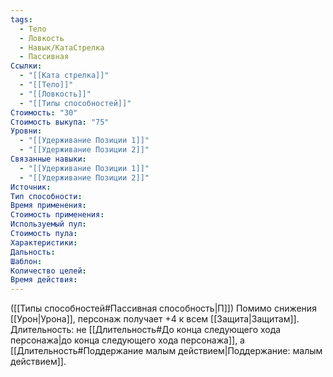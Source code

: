 ```yaml
---
tags:
  - Тело
  - Ловкость
  - Навык/КатаСтрелка
  - Пассивная
Ссылки:
  - "[[Ката стрелка]]"
  - "[[Тело]]"
  - "[[Ловкость]]"
  - "[[Типы способностей]]"
Стоимость: "30"
Стоимость выкупа: "75"
Уровни:
  - "[[Удерживание Позиции 1]]"
  - "[[Удерживание Позиции 2]]"
Связанные навыки:
  - "[[Удерживание Позиции 1]]"
  - "[[Удерживание Позиции 2]]"
Источник:
Тип способности:
Время применения:
Стоимость применения:
Используемый пул:
Стоимость пула:
Характеристики:
Дальность:
Шаблон:
Количество целей:
Время действия:
---
```

([[Типы способностей#Пассивная способность|П]]) Помимо снижения [[Урон|Урона]], персонаж получает +4 к всем [[Защита|Защитам]]. 
Длительность: не [[Длительность#До конца следующего хода персонажа|до конца следующего хода персонажа]], а [[Длительность#Поддержание малым действием|Поддержание: малым действием]].